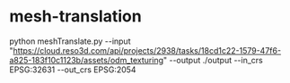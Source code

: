 # mesh-translation

python meshTranslate.py --input "https://cloud.reso3d.com/api/projects/2938/tasks/18cd1c22-1579-47f6-a825-183f10c1123b/assets/odm_texturing" --output ./output --in_crs EPSG:32631 --out_crs EPSG:2054